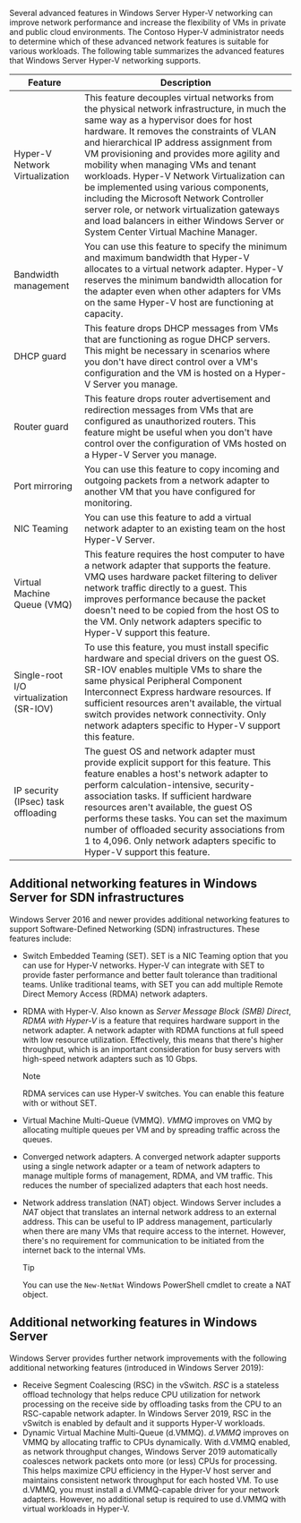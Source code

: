 Several advanced features in Windows Server Hyper-V networking can improve network performance and increase the flexibility of VMs in private and public cloud environments. The Contoso Hyper-V administrator needs to determine which of these advanced network features is suitable for various workloads. The following table summarizes the advanced features that Windows Server Hyper-V networking supports.

|Feature|Description|
|---|---|
|Hyper-V Network Virtualization|This feature decouples virtual networks from the physical network infrastructure, in much the same way as a hypervisor does for host hardware. It removes the constraints of VLAN and hierarchical IP address assignment from VM provisioning and provides more agility and mobility when managing VMs and tenant workloads. Hyper-V Network Virtualization can be implemented using various components, including the Microsoft Network Controller server role, or network virtualization gateways and load balancers in either Windows Server or System Center Virtual Machine Manager.|
|Bandwidth management|You can use this feature to specify the minimum and maximum bandwidth that Hyper-V allocates to a virtual network adapter. Hyper-V reserves the minimum bandwidth allocation for the adapter even when other adapters for VMs on the same Hyper-V host are functioning at capacity.|
|DHCP guard|This feature drops DHCP messages from VMs that are functioning as rogue DHCP servers. This might be necessary in scenarios where you don't have direct control over a VM's configuration and the VM is hosted on a Hyper-V Server you manage.|
|Router guard|This feature drops router advertisement and redirection messages from VMs that are configured as unauthorized routers. This feature might be useful when you don't have control over the configuration of VMs hosted on a Hyper-V Server you manage.|
|Port mirroring|You can use this feature to copy incoming and outgoing packets from a network adapter to another VM that you have configured for monitoring.|
|NIC Teaming|You can use this feature to add a virtual network adapter to an existing team on the host Hyper-V Server.|
|Virtual Machine Queue (VMQ)|This feature requires the host computer to have a network adapter that supports the feature. VMQ uses hardware packet filtering to deliver network traffic directly to a guest. This improves performance because the packet doesn't need to be copied from the host OS to the VM. Only network adapters specific to Hyper-V support this feature.|
|Single-root I/O virtualization (SR-IOV)|To use this feature, you must install specific hardware and special drivers on the guest OS. SR-IOV enables multiple VMs to share the same physical Peripheral Component Interconnect Express hardware resources. If sufficient resources aren't available, the virtual switch provides network connectivity. Only network adapters specific to Hyper-V support this feature.|
|IP security (IPsec) task offloading|The guest OS and network adapter must provide explicit support for this feature. This feature enables a host's network adapter to perform calculation-intensive, security-association tasks. If sufficient hardware resources aren't available, the guest OS performs these tasks. You can set the maximum number of offloaded security associations from 1 to 4,096. Only network adapters specific to Hyper-V support this feature.|

## Additional networking features in Windows Server for SDN infrastructures

Windows Server 2016 and newer provides additional networking features to support Software-Defined Networking (SDN) infrastructures. These features include:

- Switch Embedded Teaming (SET). SET is a NIC Teaming option that you can use for Hyper-V networks. Hyper-V can integrate with SET to provide faster performance and better fault tolerance than traditional teams. Unlike traditional teams, with SET you can add multiple Remote Direct Memory Access (RDMA) network adapters.
- RDMA with Hyper-V. Also known as *Server Message Block (SMB) Direct*, *RDMA with Hyper-V* is a feature that requires hardware support in the network adapter. A network adapter with RDMA functions at full speed with low resource utilization. Effectively, this means that there's higher throughput, which is an important consideration for busy servers with high-speed network adapters such as 10 Gbps.

    > [!NOTE] 
    > RDMA services can  use Hyper-V switches. You can enable this feature with or without SET.

- Virtual Machine Multi-Queue (VMMQ). *VMMQ* improves on VMQ by allocating multiple queues per VM and by spreading traffic across the queues.
- Converged network adapters. A converged network adapter supports using a single network adapter or a team of network adapters to manage multiple forms of management, RDMA, and VM traffic. This reduces the number of specialized adapters that each host needs.
- Network address translation (NAT) object. Windows Server includes a *NAT* object that translates an internal network address to an external address. This can be useful to IP address management, particularly when there are many VMs that require access to the internet. However, there's no requirement for communication to be initiated from the internet back to the internal VMs.

    > [!TIP]
    > You can use the `New-NetNat` Windows PowerShell cmdlet to create a NAT object.

## Additional networking features in Windows Server

Windows Server provides further network improvements with the following additional networking features (introduced in Windows Server 2019):

- Receive Segment Coalescing (RSC) in the vSwitch. *RSC* is a stateless offload technology that helps reduce CPU utilization for network processing on the receive side by offloading tasks from the CPU to an RSC-capable network adapter. In Windows Server 2019, RSC in the vSwitch is enabled by default and it supports Hyper-V workloads.
- Dynamic Virtual Machine Multi-Queue (d.VMMQ). *d.VMMQ* improves on VMMQ by allocating traffic to CPUs dynamically. With d.VMMQ enabled, as network throughput changes, Windows Server 2019  automatically coalesces network packets onto more (or less) CPUs for processing. This helps maximize CPU efficiency in the Hyper-V host server and maintains consistent network throughput for each hosted VM. To use d.VMMQ, you must install a d.VMMQ-capable driver for your network adapters. However, no additional setup is required to use d.VMMQ with virtual workloads in Hyper-V.

